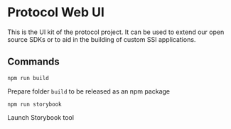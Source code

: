 # Protocol Web UI

This is the UI kit of the protocol project. It can be used to extend our open source SDKs or to aid in the building of custom SSI applications.

## Commands


`npm run build`

Prepare folder `build` to be released as an npm package

`npm run storybook`  

Launch Storybook tool
